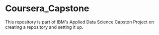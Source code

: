 # Coursera_Capstone
 This repository is part of IBM's Applied Data Science Capston Project on creating a repository and setting it up.
